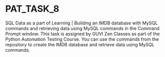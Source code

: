 # PAT_TASK_8
SQL Data as a part of Learning | Building an IMDB database with MySQL commands and retrieving data using MySQL commands in the Command Prompt window.
This task is assigned by GUVI Zen Classes as part of the Python Automation Testing Course. You can use the commands from the repository to create the IMDB database and retrieve data using MySQL commands.
